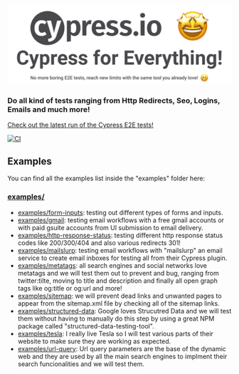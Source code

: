 
![Cypress to test everything!](/assets/cover-repo.jpg)


### Do all kind of tests ranging from Http Redirects, Seo, Logins, Emails and much more!


[Check out the latest run of the Cypress E2E tests!](https://github.com/riccardogiorato/cypress-for-everything/actions)

[![CI](https://github.com/riccardogiorato/cypress-for-everything/actions/workflows/main.yml/badge.svg?branch=main&event=push)](https://github.com/riccardogiorato/cypress-for-everything/actions/workflows/main.yml)


## Examples

You can find all the examples list inside the "examples" folder here: 
### [examples/](examples/)

- [examples/form-inputs](examples/form-inputs): testing out different types of forms and inputs.
- [examples/gmail](examples/gmail): testing email workflows with a free gmail accounts or with paid gsuite accounts from UI submission to email delivery.
- [examples/http-response-status](examples/http-response-status): testing different http response status codes like 200/300/404 and also various redirects 301!
- [examples/mailslurp](examples/mailslurp): testing email workflows with "mailslurp" an email service to create email inboxes for testing all from their Cypress plugin.
- [examples/metatags](examples/metatags): all search engines and social networks love metatags and we will test them out to prevent and bug, ranging from twitter:tilte, moving to title and description and finally all open graph tags like og:title or og:url and more! 
- [examples/sitemap](examples/sitemap): we will prevent dead links and unwanted pages to appear from the sitemap.xml file by checking all of the sitemap links.
- [examples/structured-data](examples/structured-data): Google loves Strucutred Data and we will test them without having to manually do this step by using a great NPM package called "structured-data-testing-tool".
- [examples/tesla](examples/tesla): I really live Tesla so I will test various parts of their website to make sure they are working as expected.
- [examples/url-query](examples/url-query): Url query parameters are the base of the dynamic web and they are used by all the main search engines to implment their search funcionalities and we will test them.


